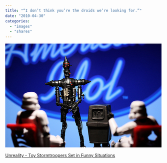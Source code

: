 ```yaml
---
title: "“I don’t think you’re the droids we’re looking for.”"
date: "2010-04-30"
categories: 
  - "images"
  - "shares"
---
```


![](images/tumblr_l0olxnURGp1qz4vrlo1_500.jpg)

[Unreality - Toy Stormtroopers Set in Funny Situations](http://unrealitymag.com/index.php/2010/03/26/toy-stormtroopers/)
